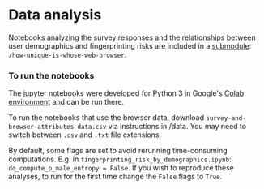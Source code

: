 # Data analysis

Notebooks analyzing the survey responses and the relationships between user demographics and fingerprinting risks are included in a [submodule](https://git-scm.com/book/en/v2/Git-Tools-Submodules): `/how-unique-is-whose-web-browser`.


### To run the notebooks

The jupyter notebooks were developed for Python 3 in Google's [Colab environment](https://colab.research.google.com/) and can be run there.


To run the notebooks that use the browser data, download `survey-and-browser-attributes-data.csv` via instructions in /data.
You may need to switch between `.csv` and `.txt` file extensions.

By default, some flags are set to avoid rerunning time-consuming computations. E.g. in `fingerprinting_risk_by_demographics.ipynb`: `do_compute_p_male_entropy = False`. If you wish to reproduce these analyses, to run for the first time change the `False` flags to `True`.
